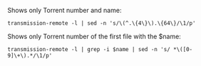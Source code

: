 Shows only Torrent number and name:

```transmission-remote -l | sed -n 's/\(^.\{4\}\).\{64\}/\1/p'```

Shows only Torrent number of the first file with the $name:

```transmission-remote -l | grep -i $name | sed -n 's/ *\([0-9]\+\).*/\1/p'```
